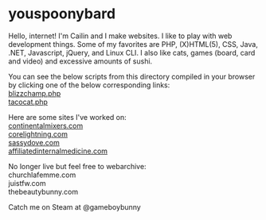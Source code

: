 # youspoonybard

Hello, internet!
I'm Cailin and I make websites. I like to play with web development things. Some of my favorites are PHP, (X)HTML(5), CSS, Java, .NET, Javascript, jQuery, and Linux CLI. I also like cats, games (board, card and video) and excessive amounts of sushi. 

<p>You can see the below scripts from this directory compiled in your browser by clicking one of the below corresponding links:<br />
<a href="http://sassydove.com/www/blizzchamp.php">blizzchamp.php</a><br />
<a href="http://sassydove.com/www/palindrome.php">tacocat.php</a></p>
<p>Here are some sites I've worked on:<br />
  <a href="http://www.continentalmixers.com/">continentalmixers.com</a><br />
  <a href="http://www.corelightning.com">corelightning.com</a><br />
<a href="http://sassydove.com/">sassydove.com</a><br />
  <a href="https://www.affiliatedinternalmedicine.com/">affiliatedinternalmedicine.com</a><br /></P>
<p>No longer live but feel free to webarchive:<br />
churchlafemme.com<br />
  juistfw.com<br />
thebeautybunny.com<br /></p>
Catch me on Steam at @gameboybunny
